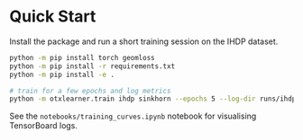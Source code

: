 # Quick Start

Install the package and run a short training session on the IHDP dataset.

```bash
python -m pip install torch geomloss
python -m pip install -r requirements.txt
python -m pip install -e .

# train for a few epochs and log metrics
python -m otxlearner.train ihdp sinkhorn --epochs 5 --log-dir runs/ihdp
```

See the `notebooks/training_curves.ipynb` notebook for visualising TensorBoard logs.

